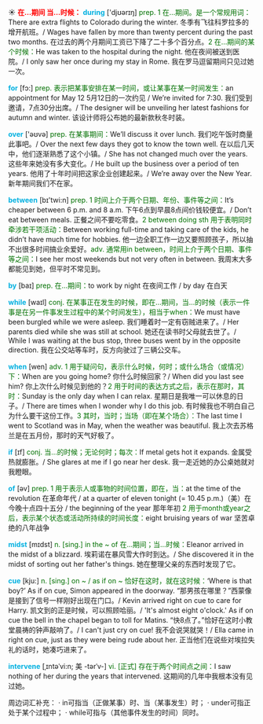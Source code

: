 ☀ <font color="red">**在…期间 当…时候：**</font>
<font color="sky blue">**during**</font> ['djʊərɪŋ] 
<font color="rgb(227, 108, 9)">prep. 1 在…期间。是一个常规用词：</font>There are extra flights to Colorado during the winter. 冬季有飞往科罗拉多的增开航班。/ Wages have fallen by more than twenty percent during the past two months. 在过去的两个月期间工资已下降了二十多个百分点。<font color="rgb(227, 108, 9)">2 在…期间的某个时候：</font>He was taken to the hospital during the night. 他在夜间被送到医院。/ I only saw her once during my stay in Rome. 我在罗马逗留期间只见过她一次。

<font color="sky blue">**for**</font> [fɔ:] 
<font color="rgb(227, 108, 9)">prep. 表示把某事安排在某一时间，或让某事在某一时间发生：</font>an appointment for May 12 5月12日的一次约见 / We’re invited for 7:30. 我们受到邀请，7点30分出席。/ The designer will be unveiling her latest fashions for autumn and winter. 该设计师将公布她的最新款秋冬时装。

<font color="sky blue">**over**</font> ['əʊvə] 
<font color="rgb(227, 108, 9)">prep. 在某事期间：</font>We’ll discuss it over lunch. 我们吃午饭时商量此事吧。/ Over the next few days they got to know the town well. 在以后几天中，他们逐渐熟悉了这个小镇。/ She has not changed much over the years. 这些年来她没有多大变化。/ He built up the business over a period of ten years. 他用了十年时间把这家企业创建起来。/ We’re away over the New Year. 新年期间我们不在家。

<font color="sky blue">**between**</font> [bɪ'twi:n] 
<font color="rgb(227, 108, 9)">prep. 1 时间上介于两个日期、年份、事件等之间：</font>It’s cheaper between 6 p.m. and 8 a.m. 下午6点到早晨8点间价钱较便宜。/ Don’t eat between meals. 正餐之间不要吃零食。<font color="rgb(227, 108, 9)">2 between doing sth 用于表明同时牵涉若干项活动：</font>Between working full-time and taking care of the kids, he didn’t have much time for hobbies. 他一边全职工作一边又要照顾孩子，所以抽不出很多时间搞业余爱好。<font color="rgb(227, 108, 9)">adv. 通常用in between，时间上介于两个日期、事件等之间：</font>I see her most weekends but not very often in between. 我周末大多都能见到她，但平时不常见到。

<font color="sky blue">**by**</font> [baɪ] 
<font color="rgb(227, 108, 9)">prep. 在…期间：</font>to work by night 在夜间工作 / by day 在白天

<font color="sky blue">**while**</font> [waɪl] 
<font color="rgb(227, 108, 9)">conj. 在某事正在发生的时候，即在…期间，当…的时候（表示一件事是在另一件事发生过程中的某个时间发生），相当于when：</font>We must have been burgled while we were asleep. 我们睡着时一定有窃贼进来了。/ Her parents died while she was still at school. 她还在读书时父母就去世了。/ While I was waiting at the bus stop, three buses went by in the opposite direction. 我在公交站等车时，反方向驶过了三辆公交车。

<font color="sky blue">**when**</font> [wen] 
<font color="rgb(227, 108, 9)">adv. 1 用于疑问句，表示什么时候，何时；或什么场合（或情况）下：</font>When are you going home? 你什么时候回家？/ When did you last see him? 你上次什么时候见到他的？<font color="rgb(227, 108, 9)">2 用于时间的表达方式之后，表示在那时，其时：</font>Sunday is the only day when I can relax. 星期日是我唯一可以休息的日子。/ There are times when I wonder why I do this job. 有时候我也不明白自己为什么要干这份工作。<font color="rgb(227, 108, 9)">3 其时，当时；当场（即在某个场合）：</font>The last time I went to Scotland was in May, when the weather was beautiful. 我上次去苏格兰是在五月份，那时的天气好极了。

<font color="sky blue">**if**</font> [ɪf] 
<font color="rgb(227, 108, 9)">conj. 当…的时候；无论何时；每次：</font>If metal gets hot it expands. 金属受热就膨胀。/ She glares at me if I go near her desk. 我一走近她的办公桌她就对我瞪眼。

<font color="sky blue">**of**</font> [əv] 
<font color="rgb(227, 108, 9)">prep. 1 用于表示人或事物的时间位置，即在，当：</font>at the time of the revolution 在革命年代 / at a quarter of eleven tonight (= 10.45 p.m.)（美）在今晚十点四十五分 / the beginning of the year 那年年初 <font color="rgb(227, 108, 9)">2 用于month或year之后，表示某个状态或活动所持续的时间长度：</font>eight bruising years of war 坚苦卓绝的八年战争
           
<font color="sky blue">**midst**</font> [mɪdst]
<font color="rgb(227, 108, 9)">n. [sing.] in the ~ of 在…期间；当…时候：</font>Eleanor arrived in the midst of a blizzard. 埃莉诺在暴风雪大作时到达。/ She discovered it in the midst of sorting out her father's things. 她在整理父亲的东西时发现了它。
           
<font color="sky blue">**cue**</font> [kju:]
<font color="rgb(227, 108, 9)">n. [sing.] on ~ / as if on ~ 恰好在这时，就在这时候：</font>‘Where is that boy?’ As if on cue, Simon appeared in the doorway. “那男孩在哪里？”西蒙像是接到了信号一样刚好出现在门口。/ Kevin arrived right on cue to care for Harry. 凯文到的正是时候，可以照顾哈丽。/ 'It's almost eight o'clock.' As if on cue the bell in the chapel began to toll for Matins. “快8点了。”恰好在这时小教堂晨祷的钟声敲响了。/ I can't just cry on cue! 我不会说哭就哭！/ Ella came in right on cue, just as they were being rude about her. 正当他们在说些对埃拉失礼的话时，她凑巧进来了。
           
<font color="sky blue">**intervene**</font> [ˌɪntəˈvi:n; 美 -tərˈv-]
<font color="rgb(227, 108, 9)">vi. [正式] 存在于两个时间点之间：</font>I saw nothing of her during the years that intervened. 这期间的几年中我根本没有见过她。

周边词汇补充：
· in可指当（正做某事）时、当（某事发生）时；
· under可指正处于某个过程中；
· while可指与（其他事件发生的时间）同时。
